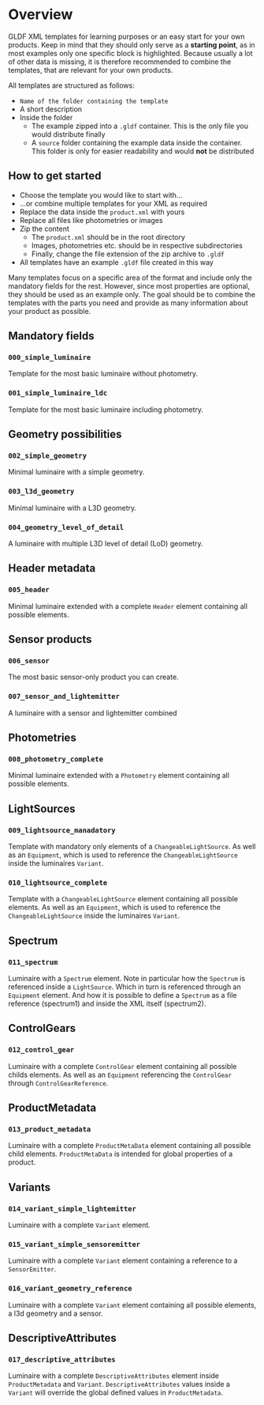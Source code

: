 # Overview

GLDF XML templates for learning purposes or an easy start for your own products. Keep in mind that they should only serve as a **starting point**, as in most examples only one specific block is highlighted. Because usually a lot of other data is missing, it is therefore recommended to combine the templates, that are relevant for your own products.

All templates are structured as follows:

- `Name of the folder containing the template`
- A short description
- Inside the folder
  - The example zipped into a `.gldf` container. This is the only file you would distribute finally
  - A `source` folder containing the example data inside the container.
  This folder is only for easier readability and would **not** be distributed

## How to get started

- Choose the template you would like to start with...
- ...or combine multiple templates for your XML as required
- Replace the data inside the `product.xml` with yours
- Replace all files like photometries or images
- Zip the content
  - The `product.xml` should be in the root directory
  - Images, photometries etc. should be in respective subdirectories
  - Finally, change the file extension of the zip archive to `.gldf`
- All templates have an example `.gldf` file created in this way

Many templates focus on a specific area of the format and include only the mandatory fields for the rest. However, since most properties are optional, they should be used as an example only. The goal should be to combine the templates with the parts you need and provide as many information about your product as possible.

## Mandatory fields

### `000_simple_luminaire`

Template for the most basic luminaire without photometry.

### `001_simple_luminaire_ldc`

Template for the most basic luminaire including photometry.

## Geometry possibilities

### `002_simple_geometry`

Minimal luminaire with a simple geometry.

### `003_l3d_geometry`

Minimal luminaire with a L3D geometry.

### `004_geometry_level_of_detail`

A luminaire with multiple L3D level of detail (LoD) geometry.

## Header metadata

### `005_header`

Minimal luminaire extended with a complete `Header` element containing all possible elements.

## Sensor products

### `006_sensor`

The most basic sensor-only product you can create.

### `007_sensor_and_lightemitter`

A luminaire with a sensor and lightemitter combined

## Photometries

### `008_photometry_complete`

Minimal luminaire extended with a `Photometry` element containing all possible elements.

## LightSources

### `009_lightsource_manadatory`

Template with mandatory only elements of a `ChangeableLightSource`. As well as an `Equipment`, which is used to reference the `ChangeableLightSource` inside the luminaires `Variant`.

### `010_lightsource_complete`

Template with a `ChangeableLightSource` element containing all possible elements. As well as an `Equipment`, which is used to reference the `ChangeableLightSource` inside the luminaires `Variant`.

## Spectrum

### `011_spectrum`

Luminaire with a `Spectrum` element. Note in particular how the `Spectrum` is referenced inside a `LightSource`. Which in turn is referenced through an `Equipment` element. And how it is possible to define a `Spectrum` as a file reference (spectrum1) and inside the XML itself (spectrum2).

## ControlGears

### `012_control_gear`

Luminaire with a complete `ControlGear` element containing all possible childs elements. As well as an `Equipment` referencing the `ControlGear` through `ControlGearReference`.

## ProductMetadata

### `013_product_metadata`

Luminaire with a complete `ProductMetaData` element containing all possible child elements. `ProductMetaData` is intended for global properties of a product.

## Variants

### `014_variant_simple_lightemitter`

Luminaire with a complete `Variant` element.

### `015_variant_simple_sensoremitter`

Luminaire with a complete `Variant` element containing a reference to a `SensorEmitter`.

### `016_variant_geometry_reference`

Luminaire with a complete `Variant` element containing all possible elements, a l3d geometry and a sensor.

## DescriptiveAttributes

### `017_descriptive_attributes`

Luminaire with a complete `DescriptiveAttributes` element inside `ProductMetadata` and `Variant`. `DescriptiveAttributes` values inside a `Variant` will override the global defined values in `ProductMetadata`.
